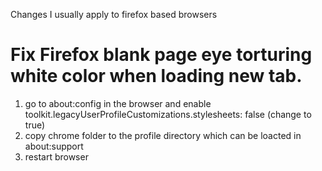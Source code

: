 Changes I usually apply to firefox based browsers

# Fix Firefox blank page eye torturing white color when loading new tab.
1. go to about:config in the browser and enable toolkit.legacyUserProfileCustomizations.stylesheets: false (change to true)
2. copy chrome folder to the profile directory which can be loacted in about:support
3. restart browser

